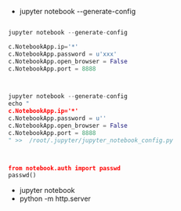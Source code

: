 - jupyter notebook --generate-config

```python

jupyter notebook --generate-config

c.NotebookApp.ip='*'
c.NotebookApp.password = u'xxx'
c.NotebookApp.open_browser = False
c.NotebookApp.port = 8888



jupyter notebook --generate-config
echo " 
c.NotebookApp.ip='*' 
c.NotebookApp.password = u'' 
c.NotebookApp.open_browser = False 
c.NotebookApp.port = 8888 
" >>  /root/.jupyter/jupyter_notebook_config.py



from notebook.auth import passwd
passwd()

```

- jupyter notebook
- python -m http.server 